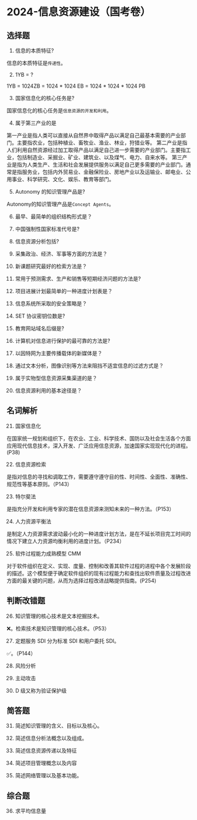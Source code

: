# 2024-信息资源建设（国考卷）

## 选择题

1. 信息的本质特征?

信息的本质特征是`传递性`。

2. 1YB = ?

1YB =  1024ZB = 1024 * 1024 EB = 1024 * 1024 * 1024 PB

3. 国家信息化的核心任务是?

国家信息化的核心任务是`信息资源的开发和利用`。

4. 属于第三产业的是

第一产业是指人类可以直接从自然界中取得产品以满足自己最基本需要的产业部门。主要指农业，包括种植业、畜牧业、渔业、林业，狩猎业等。
第二产业是指人们利用自然资源经过加工取得产品以满足自己进一步需要的产业部门。主要指工业，包括制造业、采掘业、矿业、建筑业、以及煤气、电力、自来水等。
第三产业是指为人类生产、生活和社会发展提供服务以满足自己更多需要的产业部门。通常是指服务业，包括内外贸易业、金融保险业、房地产业以及运输业、邮电业、公用事业、科学研究、文化、娱乐、教育等部门。

5. Autonomy 的知识管理产品是?

Autonomy的知识管理产品是`Concept Agents`。

6. 最早、最简单的组织结构形式是？

7. 中国强制性国家标准代号是?

8. 信息资源分析包括?

9. 采集政治、经济、军事等方面的方法是？

10. 新课题研究最好的检索方法是？

11. 常用于预测需求、生产和销售等短期经济问题的方法是?

12. 项目进展计划最简单的一种进度计划表是？

13. 信息系统所采取的安全策略是？

14. SET 协议密钥位数是?

15. 教育网站域名后缀是?

16. 计算机对信息进行保护的最可靠的方法是?

17. 以因特网为主要传播载体的新媒体是？

18. 通过文本分析，图像识别等方法来阻挡不适宜信息的过滤方式是？

19. 属于实物型信息资源采集渠道的是？

20. 信息资源利用的基本途径是？

## 名词解析

21. 国家信息化

在国家统一规划和组织下，在农业、工业、科学技术、国防以及社会生活各个方面应用现代信息技术，深入开发、广泛应用信息资源，加速国家实现现代化的进程。(P38)

22. 信息资源检索

是指对信息的寻找和调取工作，需要遵守遵守目的性、时间性、全面性、准确性、规范性等基本原则。（P143）

23. 特尔斐法

是指充分开发和利用专家的潜在信息资源来测知未来的一种方法。（P153）

24. 人力资源平衡法

是制定人力资源需求波动最小化的一种进度计划方法，是在不延长项目完工时间的情况下建立人力资源均衡利用的进度计划。（P234）

25. 软件过程能力成熟模型 CMM

对于软件组织在定义、实现、度量、控制和改善其软件过程的进程中各个发展阶段的描述。这个模型便于确定软件组织的现有过程能力和查找出软件质量及过程改进方面的最关键的问题，从而为选择过程改进战略提供指南。(P254)

## 判断改错题

26. 知识管理的核心技术是文本挖掘技术。

❌。检索技术是知识管理的核心技术。（P53）

27. 定题服务 SDI 分为标准 SDI 和用户委托 SDI。

✅。（P144）

28. 风险分析

29. 主动攻击

30. D 级又称为验证保护级

## 简答题

31. 简述知识管理的含义、目标以及核心。

32. 简述信息分析法概念以及组成。

33. 简述信息资源传递以及特征

34. 简述项目管理概念以及内容

35. 简述网络管理以及基本功能。

## 综合题

36. 求平均信息量


